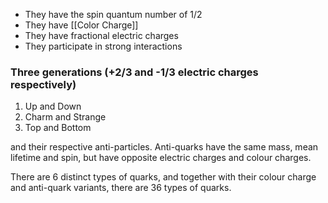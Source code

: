- They have the spin quantum number of 1/2
- They have [[Color Charge]]
- They have fractional electric charges
- They participate in strong interactions
### Three generations (+2/3 and -1/3 electric charges respectively)
1. Up and Down
2. Charm and Strange
3. Top and Bottom

and their respective anti-particles. Anti-quarks have the same mass, mean lifetime and spin, but have opposite electric charges and colour charges.

There are 6 distinct types of quarks, and together with their colour charge and anti-quark variants, there are 36 types of quarks.